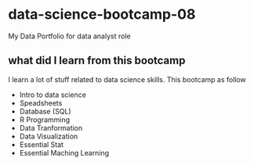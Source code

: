 # data-science-bootcamp-08
My Data Portfolio for data analyst role

## what did I learn from this bootcamp

I learn a lot of stuff related to data science skills. This bootcamp as follow

- Intro to data science
- Speadsheets
- Database (SQL)
- R Programming
- Data Tranformation
- Data Visualization
- Essential Stat
- Essential Maching Learning
